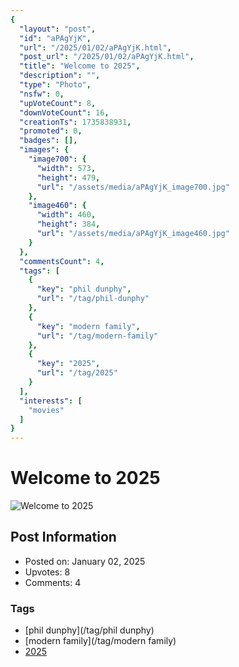 ```yaml
---
{
  "layout": "post",
  "id": "aPAgYjK",
  "url": "/2025/01/02/aPAgYjK.html",
  "post_url": "/2025/01/02/aPAgYjK.html",
  "title": "Welcome to 2025",
  "description": "",
  "type": "Photo",
  "nsfw": 0,
  "upVoteCount": 8,
  "downVoteCount": 16,
  "creationTs": 1735838931,
  "promoted": 0,
  "badges": [],
  "images": {
    "image700": {
      "width": 573,
      "height": 479,
      "url": "/assets/media/aPAgYjK_image700.jpg"
    },
    "image460": {
      "width": 460,
      "height": 384,
      "url": "/assets/media/aPAgYjK_image460.jpg"
    }
  },
  "commentsCount": 4,
  "tags": [
    {
      "key": "phil dunphy",
      "url": "/tag/phil-dunphy"
    },
    {
      "key": "modern family",
      "url": "/tag/modern-family"
    },
    {
      "key": "2025",
      "url": "/tag/2025"
    }
  ],
  "interests": [
    "movies"
  ]
}
---
```


# Welcome to 2025

![Welcome to 2025](/assets/media/aPAgYjK_image700.jpg)

## Post Information

- Posted on: January 02, 2025
- Upvotes: 8
- Comments: 4

### Tags

- [phil dunphy](/tag/phil dunphy)
- [modern family](/tag/modern family)
- [2025](/tag/2025)
